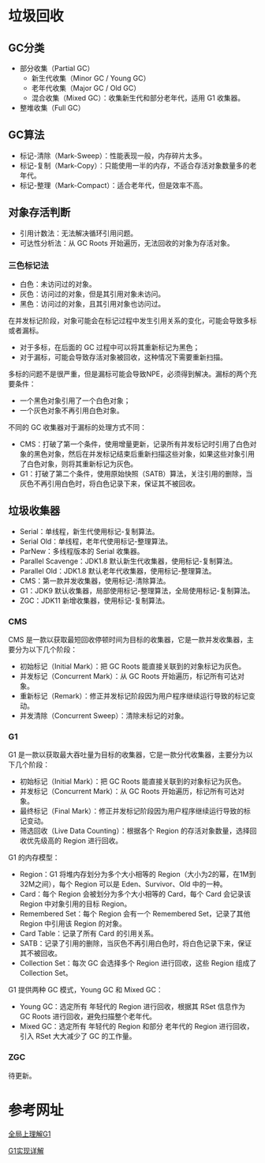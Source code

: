 # 垃圾回收

## GC分类

* 部分收集（Partial GC）
  * 新生代收集（Minor GC / Young GC）
  * 老年代收集（Major GC / Old GC）
  * 混合收集（Mixed GC）：收集新生代和部分老年代，适用 G1 收集器。
* 整堆收集（Full GC）

## GC算法
* 标记-清除（Mark-Sweep）：性能表现一般，内存碎片太多。
* 标记-复制（Mark-Copy）：只能使用一半的内存，不适合存活对象数量多的老年代。
* 标记-整理（Mark-Compact）：适合老年代，但是效率不高。

## 对象存活判断
* 引用计数法：无法解决循环引用问题。
* 可达性分析法：从 GC Roots 开始遍历，无法回收的对象为存活对象。
### 三色标记法
* 白色：未访问过的对象。
* 灰色：访问过的对象，但是其引用对象未访问。
* 黑色：访问过的对象，且其引用对象也访问过。

在并发标记阶段，对象可能会在标记过程中发生引用关系的变化，可能会导致多标或者漏标。
* 对于多标，在后面的 GC 过程中可以将其重新标记为黑色；
* 对于漏标，可能会导致存活对象被回收，这种情况下需要重新扫描。

多标的问题不是很严重，但是漏标可能会导致NPE，必须得到解决。漏标的两个充要条件：
* 一个黑色对象引用了一个白色对象；
* 一个灰色对象不再引用白色对象。

不同的 GC 收集器对于漏标的处理方式不同：
* CMS：打破了第一个条件，使用增量更新，记录所有并发标记时引用了白色对象的黑色对象，然后在并发标记结束后重新扫描这些对象，如果这些对象引用了白色对象，则将其重新标记为灰色。
* G1：打破了第二个条件，使用原始快照（SATB）算法，关注引用的删除，当灰色不再引用白色时，将白色记录下来，保证其不被回收。

## 垃圾收集器
* Serial：单线程，新生代使用标记-复制算法。
* Serial Old：单线程，老年代使用标记-整理算法。
* ParNew：多线程版本的 Serial 收集器。
* Parallel Scavenge：JDK1.8 默认新生代收集器，使用标记-复制算法。
* Parallel Old：JDK1.8 默认老年代收集器，使用标记-整理算法。
* CMS：第一款并发收集器，使用标记-清除算法。
* G1：JDK9 默认收集器，局部使用标记-整理算法，全局使用标记-复制算法。
* ZGC：JDK11 新增收集器，使用标记-复制算法。
### CMS
CMS 是一款以获取最短回收停顿时间为目标的收集器，它是一款并发收集器，主要分为以下几个阶段：
* 初始标记（Initial Mark）：把 GC Roots 能直接关联到的对象标记为灰色。
* 并发标记（Concurrent Mark）：从 GC Roots 开始遍历，标记所有可达对象。
* 重新标记（Remark）：修正并发标记阶段因为用户程序继续运行导致的标记变动。
* 并发清除（Concurrent Sweep）：清除未标记的对象。

### G1
G1 是一款以获取最大吞吐量为目标的收集器，它是一款分代收集器，主要分为以下几个阶段：
* 初始标记（Initial Mark）：把 GC Roots 能直接关联到的对象标记为灰色。
* 并发标记（Concurrent Mark）：从 GC Roots 开始遍历，标记所有可达对象。
* 最终标记（Final Mark）：修正并发标记阶段因为用户程序继续运行导致的标记变动。
* 筛选回收（Live Data Counting）：根据各个 Region 的存活对象数量，选择回收优先级高的 Region 进行回收。

G1 的内存模型：
* Region：G1 将堆内存划分为多个大小相等的 Region（大小为2的幂，在1M到32M之间），每个 Region 可以是 Eden、Survivor、Old 中的一种。
* Card：每个 Region 会被划分为多个大小相等的 Card，每个 Card 会记录该 Region 中对象引用的目标 Region。
* Remembered Set：每个 Region 会有一个 Remembered Set，记录了其他 Region 中引用该 Region 的对象。
* Card Table：记录了所有 Card 的引用关系。
* SATB：记录了引用的删除，当灰色不再引用白色时，将白色记录下来，保证其不被回收。
* Collection Set：每次 GC 会选择多个 Region 进行回收，这些 Region 组成了 Collection Set。

G1 提供两种 GC 模式，Young GC 和 Mixed GC：
* Young GC：选定所有 年轻代的 Region 进行回收，根据其 RSet 信息作为 GC Roots 进行回收，避免扫描整个老年代。
* Mixed GC：选定所有 年轻代的 Region 和部分 老年代的 Region 进行回收，引入 RSet 大大减少了 GC 的工作量。

### ZGC
待更新。

# 参考网址

[全局上理解G1](https://tech.meituan.com/2016/09/23/g1.html)

[G1实现详解](https://www.nenggz.com/md/java/jvm/java-jvm-gc-g1.html)
